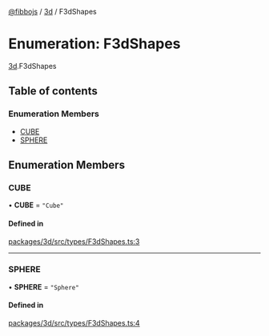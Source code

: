 [@fibbojs](/api/index)  / [3d](/api/modules/3d_src) / F3dShapes

# Enumeration: F3dShapes

[3d](/api/modules/3d_src).F3dShapes

## Table of contents

### Enumeration Members

- [CUBE](3d_src.F3dShapes.md#cube)
- [SPHERE](3d_src.F3dShapes.md#sphere)

## Enumeration Members

### CUBE

• **CUBE** = ``"Cube"``

#### Defined in

[packages/3d/src/types/F3dShapes.ts:3](https://github.com/fibbojs/fibbo/blob/9584d07c63ad13d7f8125433d0b79fffa747f5c1/packages/3d/src/types/F3dShapes.ts#L3)

___

### SPHERE

• **SPHERE** = ``"Sphere"``

#### Defined in

[packages/3d/src/types/F3dShapes.ts:4](https://github.com/fibbojs/fibbo/blob/9584d07c63ad13d7f8125433d0b79fffa747f5c1/packages/3d/src/types/F3dShapes.ts#L4)
